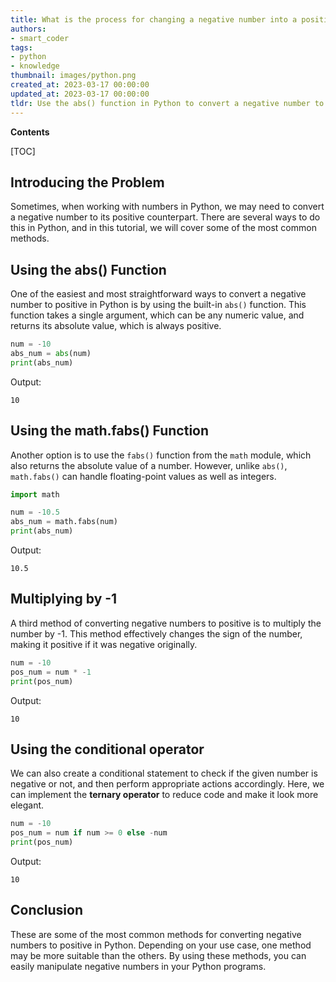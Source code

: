 ```yaml
---
title: What is the process for changing a negative number into a positive one?
authors:
- smart_coder
tags:
- python
- knowledge
thumbnail: images/python.png
created_at: 2023-03-17 00:00:00
updated_at: 2023-03-17 00:00:00
tldr: Use the abs() function in Python to convert a negative number to positive.
---
```


**Contents**

[TOC]

## Introducing the Problem

Sometimes, when working with numbers in Python, we may need to convert a negative number to its positive counterpart. There are several ways to do this in Python, and in this tutorial, we will cover some of the most common methods.

## Using the abs() Function

One of the easiest and most straightforward ways to convert a negative number to positive in Python is by using the built-in `abs()` function. This function takes a single argument, which can be any numeric value, and returns its absolute value, which is always positive.

```python
num = -10
abs_num = abs(num)
print(abs_num)
```

Output:
```
10
```

## Using the math.fabs() Function

Another option is to use the `fabs()` function from the `math` module, which also returns the absolute value of a number. However, unlike `abs()`, `math.fabs()` can handle floating-point values as well as integers.

```python
import math

num = -10.5
abs_num = math.fabs(num)
print(abs_num)
```

Output:
```
10.5
```

## Multiplying by -1

A third method of converting negative numbers to positive is to multiply the number by -1. This method effectively changes the sign of the number, making it positive if it was negative originally. 

```python
num = -10
pos_num = num * -1
print(pos_num)
```

Output:
```
10
```

## Using the conditional operator

We can also create a conditional statement to check if the given number is negative or not, and then perform appropriate actions accordingly. Here, we can implement the **ternary operator** to reduce code and make it look more elegant.

```python
num = -10
pos_num = num if num >= 0 else -num
print(pos_num)
```

Output:
```
10
```

## Conclusion

These are some of the most common methods for converting negative numbers to positive in Python. Depending on your use case, one method may be more suitable than the others. By using these methods, you can easily manipulate negative numbers in your Python programs.
